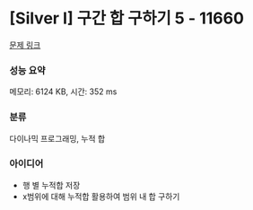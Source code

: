 # [Silver I] 구간 합 구하기 5 - 11660 

[문제 링크](https://www.acmicpc.net/problem/11660) 

### 성능 요약

메모리: 6124 KB, 시간: 352 ms

### 분류

다이나믹 프로그래밍, 누적 합

### 아이디어

- 행 별 누적합 저장
- x범위에 대해 누적합 활용하여 범위 내 합 구하기
